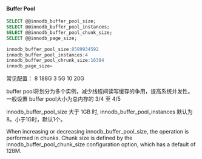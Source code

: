 #### Buffer Pool

```sql
SELECT @@innodb_buffer_pool_size;
SELECT @@innodb_buffer_pool_instances;
SELECT @@innodb_buffer_pool_chunk_size;
SELECT @@innodb_page_size;

innodb_buffer_pool_size:8589934592
innodb_buffer_pool_instances:4
innodb_buffer_pool_chrunk_size:16384
innodb_page_size=
```

常见配置：
8 188G
3 5G
10 20G



buffer pool将划分为多个实例，减少线程间读写缓存的争用，提高系统并发性。一般设置 buffer pool大小为总内存的 3/4 至 4/5

innodb_buffer_pool_size 大于 1GB 时, innodb_buffer_pool_instances 默认为 8。小于1G时，默认1个。



When increasing or decreasing innodb_buffer_pool_size, the operation is performed in chunks. Chunk size is defined by the innodb_buffer_pool_chunk_size configuration option, which has a default of 128M.